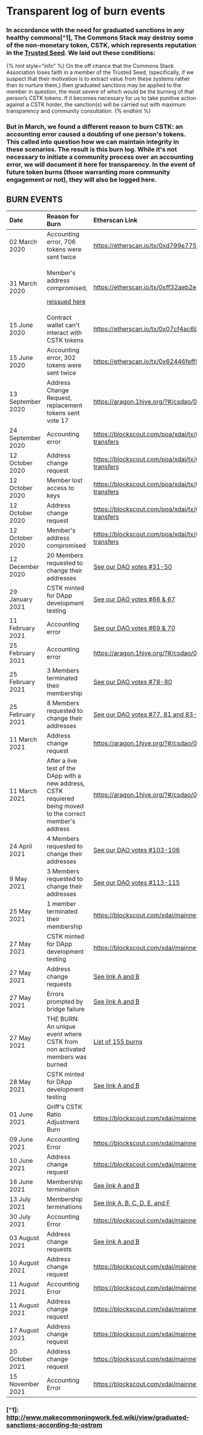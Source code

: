 # Transparent log of burn events

### In accordance with the need for graduated sanctions in any healthy commons\[^1\], The Commons Stack may destroy some of the non-monetary token, CSTK, which represents reputation in the [Trusted Seed](https://medium.com/commonsstack/the-trusted-seed-of-the-commons-stack-13d7e37f2de). We laid out these conditions:

{% hint style="info" %}
On the off chance that the Commons Stack Association loses faith in a member of the Trusted Seed, \(specifically, if we suspect that their motivation is to extract value from these systems rather than to nurture them,\) then graduated sanctions may be applied to the member in question, the most severe of which would be the burning of that person’s CSTK tokens. If it becomes necessary for us to take punitive action against a CSTK holder, the sanction\(s\) will be carried out with maximum transparency and community consultation.
{% endhint %}

### But in March, we found a different reason to burn CSTK: an accounting error caused a doubling of one person's tokens. This called into question how we can maintain integrity in these scenarios. The result is this burn log. While it's not necessary to initiate a community process over an accounting error, we will document it here for transparency. In the event of future token burns \(those warranting more community engagement or not\), they will also be logged here.

## BURN EVENTS

<table>
  <thead>
    <tr>
      <th style="text-align:left">Date</th>
      <th style="text-align:left">Reason for Burn</th>
      <th style="text-align:left">Etherscan Link</th>
    </tr>
  </thead>
  <tbody>
    <tr>
      <td style="text-align:left">02 March 2020</td>
      <td style="text-align:left">Accounting error, 706 tokens were sent twice</td>
      <td style="text-align:left"><a href="https://etherscan.io/tx/0xd799e7750f067942e2227e0ac17df00eedf9cbbf9cae7fbc96157a5649122e83">https://etherscan.io/tx/0xd799e7750f067942e2227e0ac17df00eedf9cbbf9cae7fbc96157a5649122e83</a>
      </td>
    </tr>
    <tr>
      <td style="text-align:left">31 March 2020</td>
      <td style="text-align:left">
        <p>Member&apos;s address compromised,</p>
        <p><a href="https://etherscan.io/tx/0x92d8ec2d3c1110c7b9f075489e6b9d0d67bd9d42c39f670207643e9a128359ff">reissued here</a>
        </p>
      </td>
      <td style="text-align:left"><a href="https://etherscan.io/tx/0xff32aeb2ec312ce17e1b4b8029b30ef7fb8c428f519b7be26cc3660ef44eb3ec">https://etherscan.io/tx/0xff32aeb2ec312ce17e1b4b8029b30ef7fb8c428f519b7be26cc3660ef44eb3ec</a>
      </td>
    </tr>
    <tr>
      <td style="text-align:left">15 June 2020</td>
      <td style="text-align:left">Contract wallet can&apos;t interact with CSTK tokens</td>
      <td style="text-align:left"><a href="https://etherscan.io/tx/0x07cf4ac6bba6a3b119d20bb396de06e5c64ccc6f19ae6a403ab964e2778df105">https://etherscan.io/tx/0x07cf4ac6bba6a3b119d20bb396de06e5c64ccc6f19ae6a403ab964e2778df105</a>
      </td>
    </tr>
    <tr>
      <td style="text-align:left">15 June 2020</td>
      <td style="text-align:left">Accounting error, 302 tokens were sent twice</td>
      <td style="text-align:left"><a href="https://etherscan.io/tx/0x62446feff99bbf28a5d75a4890166fdbe749876e81cfe9907082c0d87f1bfc5c">https://etherscan.io/tx/0x62446feff99bbf28a5d75a4890166fdbe749876e81cfe9907082c0d87f1bfc5c</a>
      </td>
    </tr>
    <tr>
      <td style="text-align:left">13 September 2020</td>
      <td style="text-align:left">Address Change Request, replacement tokens sent vote 17</td>
      <td style="text-align:left"><a href="https://aragon.1hive.org/?#/csdao/0xaa89fb730a83146cbf06661fd436e7445b4d0232/vote/16/">https://aragon.1hive.org/?#/csdao/0xaa89fb730a83146cbf06661fd436e7445b4d0232/vote/16/</a>
      </td>
    </tr>
    <tr>
      <td style="text-align:left">24 September 2020</td>
      <td style="text-align:left">Accounting error</td>
      <td style="text-align:left"><a href="https://blockscout.com/poa/xdai/tx/0x542bb62f7e607ba046d14bf177260d465ca176fa914f2df907333ea68e630df2/token-transfers">https://blockscout.com/poa/xdai/tx/0x542bb62f7e607ba046d14bf177260d465ca176fa914f2df907333ea68e630df2/token-transfers</a>
      <td>
    </tr>
    <tr>
      <td style="text-align:left">12 October 2020</td>
      <td style="text-align:left">Address change request</td>
       <td style="text-align:left"><a href="https://blockscout.com/poa/xdai/tx/0x6cfe7e4a1c8f9cbef257e390ab4f83caa119abc53d5547c8620eff69f5f476d0/token-transfers">https://blockscout.com/poa/xdai/tx/0x6cfe7e4a1c8f9cbef257e390ab4f83caa119abc53d5547c8620eff69f5f476d0/token-transfers</a>
      <td>
    </tr>
     <tr>
      <td style="text-align:left">12 October 2020</td>
      <td style="text-align:left">Member lost access to keys</td>
       <td style="text-align:left"><a href="https://blockscout.com/poa/xdai/tx/0x2933fa4c9695e96ba8da65222c8c727127da157fc62a8653b5896ccfc078db0c/token-transfers">https://blockscout.com/poa/xdai/tx/0x2933fa4c9695e96ba8da65222c8c727127da157fc62a8653b5896ccfc078db0c/token-transfers</a>
      <td>
    </tr>
     <tr>
      <td style="text-align:left">12 October 2020</td>
      <td style="text-align:left">Address change request</td>
       <td style="text-align:left"><a href="https://blockscout.com/poa/xdai/tx/0xea7d956a88bcb45945c2065d8a6326f9da7604f09599b827171b47263d4bbe87/token-transfers">https://blockscout.com/poa/xdai/tx/0xea7d956a88bcb45945c2065d8a6326f9da7604f09599b827171b47263d4bbe87/token-transfers</a>
      <td>
    </tr>
     <tr>
      <td style="text-align:left">12 October 2020</td>
      <td style="text-align:left">Member's address compromised</td>
       <td style="text-align:left"><a href="https://blockscout.com/poa/xdai/tx/0x271bc320d0def0ae10db296a69616171a6b48808c096faeef3ecd5680723d918/token-transfers">https://blockscout.com/poa/xdai/tx/0x271bc320d0def0ae10db296a69616171a6b48808c096faeef3ecd5680723d918/token-transfers</a>
      <td>
    </tr>
     <tr>
      <td style="text-align:left">12 December 2020</td>
      <td style="text-align:left">20 Members requested to change their addresses</td>
      <td style="text-align:left"><a href="https://aragon.1hive.org/?#/csdao/0xaa89fb730a83146cbf06661fd436e7445b4d0232">See our DAO votes #31-50</a>
      <td>
    </tr>
    <tr>
      <td style="text-align:left">29 January 2021</td>
      <td style="text-align:left">CSTK minted for DApp development testing</td>
      <td style="text-align:left"><a href="https://aragon.1hive.org/?#/csdao/0xaa89fb730a83146cbf06661fd436e7445b4d0232/vote/">See our DAO votes #66 & 67</a>
      <td>
    </tr>
    <tr>
      <td style="text-align:left">11 February 2021</td>
      <td style="text-align:left">Accounting error</td>
      <td style="text-align:left"><a href="https://aragon.1hive.org/?#/csdao/0xaa89fb730a83146cbf06661fd436e7445b4d0232/vote/">See our DAO votes #69 & 70</a>
      <td>
    </tr>
    <tr>
      <td style="text-align:left">25 February 2021</td>
      <td style="text-align:left">Accounting error</td>
      <td style="text-align:left"><a href="https://aragon.1hive.org/?#/csdao/0xaa89fb730a83146cbf06661fd436e7445b4d0232/vote/82/">https://aragon.1hive.org/?#/csdao/0xaa89fb730a83146cbf06661fd436e7445b4d0232/vote/82/</a>
      <td>
    </tr>
    <tr>
      <td style="text-align:left">25 February 2021</td>
      <td style="text-align:left">3 Members terminated their membership</td>
      <td style="text-align:left"><a href="https://aragon.1hive.org/?#/csdao/0xaa89fb730a83146cbf06661fd436e7445b4d0232/vote/">See our DAO votes #78-80</a>
      <td>
    </tr>
    <tr>
      <td style="text-align:left">25 February 2021</td>
      <td style="text-align:left">8 Members requested to change their addresses</td>
      <td style="text-align:left"><a href="https://aragon.1hive.org/?#/csdao/0xaa89fb730a83146cbf06661fd436e7445b4d0232/vote/">See our DAO votes #77, 81 and 83-88</a>
      <td>
    </tr>
    <tr>
      <td style="text-align:left">11 March 2021</td>
      <td style="text-align:left">Address change request</td>
      <td style="text-align:left"><a href="https://aragon.1hive.org/?#/csdao/0xaa89fb730a83146cbf06661fd436e7445b4d0232/vote/93/">https://aragon.1hive.org/?#/csdao/0xaa89fb730a83146cbf06661fd436e7445b4d0232/vote/93/</a>
      <td>
    </tr>
    <tr>
      <td style="text-align:left">11 March 2021</td>
      <td style="text-align:left">After a live test of the DApp with a new address, CSTK requiered being moved to the correct member's address</td>
      <td style="text-align:left"><a href="https://aragon.1hive.org/?#/csdao/0xaa89fb730a83146cbf06661fd436e7445b4d0232/vote/94/">https://aragon.1hive.org/?#/csdao/0xaa89fb730a83146cbf06661fd436e7445b4d0232/vote/94/</a>
      <td>
    </tr>
    <tr>
      <td style="text-align:left">24 April 2021</td>
      <td style="text-align:left">4 Members requested to change their addresses</td>
      <td style="text-align:left"><a href="https://aragon.1hive.org/?#/csdao/0xaa89fb730a83146cbf06661fd436e7445b4d0232/vote/">See our DAO votes #103-106</a>
      <td>
    </tr>
    <tr>
      <td style="text-align:left">9 May 2021</td>
      <td style="text-align:left">3 Members requested to change their addresses</td>
      <td style="text-align:left"><a href="https://aragon.1hive.org/?#/csdao/0xaa89fb730a83146cbf06661fd436e7445b4d0232/vote/">See our DAO votes #113-115</a>
      <td>
    </tr>
    <tr>
      <td style="text-align:left">25 May 2021</td>
      <td style="text-align:left">1 member terminated their membership</td>
      <td style="text-align:left"><a href="https://blockscout.com/xdai/mainnet/tx/0xbaecb568a6c0baed21a20d204868c924a009fac2e984526643ca47407c3f5ed4">https://blockscout.com/xdai/mainnet/tx/0xbaecb568a6c0baed21a20d204868c924a009fac2e984526643ca47407c3f5ed4</a>
      <td>
    </tr>
    <tr>
      <td style="text-align:left">27 May 2021</td>
      <td style="text-align:left">CSTK minted for DApp development testing</td>
      <td style="text-align:left"><a href="https://blockscout.com/xdai/mainnet/tx/0xb717eb70813dd66eaeb26ecfcb81070e5acfb3f8648839abd1d824ae8fb3b79e">https://blockscout.com/xdai/mainnet/tx/0xb717eb70813dd66eaeb26ecfcb81070e5acfb3f8648839abd1d824ae8fb3b79e</a>
      <td>
    </tr>
    <tr>
      <td style="text-align:left">27 May 2021</td>
      <td style="text-align:left">Address change requests</td>
      <td style="text-align:left"><a href="https://blockscout.com/xdai/mainnet/tx/0x8dc852f46d63854f56073272d5ca492702771b203e4763796fc850f10f259cfd">See link A</a><a href="https://blockscout.com/xdai/mainnet/tx/0xec243fe464010fe39b6f722bea58bb8e01fb68b0b78d2d220cfeb9d5151dffd9"> and B</a>
      <td>
    </tr>
    <tr>
      <td style="text-align:left">27 May 2021</td>
      <td style="text-align:left">Errors prompted by bridge failure</td>
      <td style="text-align:left"><a href="https://blockscout.com/xdai/mainnet/tx/0x45b1637b06e0176422bc121ea17fb4b1a6bf5615713427afd39ac4418e29d207">See link A</a><a href="https://blockscout.com/xdai/mainnet/tx/0x14edb6cd192300885d94528deeda98f4f259102302ca1561c3cb7697f7b4c122"> and B</a>
      <td>
    </tr>
    <tr>
      <td style="text-align:left">27 May 2021</td>
      <td style="text-align:left">THE BURN: An unique event where CSTK from non activated members was burned</td>
      <td style="text-align:left"><a href="https://docs.google.com/spreadsheets/d/1lbITCDaBnqCUQIgXVR936_5nMC3uTzTEGpRPOhT_pTI/edit?usp=sharing">List of 155 burns</a>
      <td>
    </tr>
    <tr>
      <td style="text-align:left">28 May 2021</td>
      <td style="text-align:left">CSTK minted for DApp development testing</td>
      <td style="text-align:left"><a href="https://blockscout.com/xdai/mainnet/tx/0xf59d27ab054f373fd6faa75ab40722e8c4caf16732ea3d10a37c799769f686d0">See link A</a><a href="https://blockscout.com/xdai/mainnet/tx/0x9000780051f374e6ea87f5b452f075cc3e46ca6db37fab9b4bd44b5d03eae1e6"> and B</a>
      <td>
    </tr>
    <tr>
      <td style="text-align:left">01 June 2021</td>
      <td style="text-align:left">Griff's CSTK Ratio Adjustment Burn</td>
      <td style="text-align:left"><a href="https://blockscout.com/xdai/mainnet/tx/0xd7699cf753beae1908e98520a3a4f2ca32ce532d7b5431baa792ac8056a8f3e7">https://blockscout.com/xdai/mainnet/tx/0xd7699cf753beae1908e98520a3a4f2ca32ce532d7b5431baa792ac8056a8f3e7</a>
      <td>
    </tr>
    <tr>
      <td style="text-align:left">09 June 2021</td>
      <td style="text-align:left">Accounting Error</td>
      <td style="text-align:left"><a href="https://blockscout.com/xdai/mainnet/tx/0xb0487acb2995ee31f9ac2ef47884ef15f47d1bd23c67ed8f8b472f166982837a">https://blockscout.com/xdai/mainnet/tx/0xb0487acb2995ee31f9ac2ef47884ef15f47d1bd23c67ed8f8b472f166982837a</a>
      <td>
    </tr>
    <tr>
      <td style="text-align:left">10 June 2021</td>
      <td style="text-align:left">Address change request</td>
      <td style="text-align:left"><a href="https://blockscout.com/xdai/mainnet/tx/0x2737ed9e680bd6758b0f10d8d6bdc0503c736154438b76d152f53b4ea85c73b1">https://blockscout.com/xdai/mainnet/tx/0x2737ed9e680bd6758b0f10d8d6bdc0503c736154438b76d152f53b4ea85c73b1</a>
      <td>
    </tr>
    <tr>
      <td style="text-align:left">16 June 2021</td>
      <td style="text-align:left">Membership termination</td>
      <td style="text-align:left"><a href="https://blockscout.com/xdai/mainnet/tx/0xbb9a969657f6a5407540167736c7a42b4a1774d6b028e30c856dd1e111fdabd9">See link A</a><a href="https://trace.giveth.io/trace/returning-dues-to-victor"> and B</a>
    <td>
    </tr>
    <tr>
      <td style="text-align:left">13 July 2021</td>
      <td style="text-align:left">Membership terminations</td>
      <td style="text-align:left"><a href="https://blockscout.com/xdai/mainnet/tx/0x06224046d5bc855c3d920b7905dd0d5560904b3a93814ab5a451e121288aded0">See link A</a><a href="https://blockscout.com/xdai/mainnet/tx/0x02705629fa2e2d7fe4074a59eee1fc6bbf8f752056153cf6da5264537890689b">, B</a><a href="https://blockscout.com/xdai/mainnet/tx/0xc1dbbc9dff129ad575b2aedef6ad8b7fa6a6cb24e3512aaba59dd810d866544b">, C</a><a href="https://blockscout.com/xdai/mainnet/tx/0xd956924aacf08af450da30524a7048c2d6795c75bfaba74ea3226a6ec35e3b27">, D</a><a href="https://blockscout.com/xdai/mainnet/tx/0x70d3bde3b2f14721a857773351617fe5953819fe67f3b838b3032dc565ccb9b7">, E</a><a href="https://blockscout.com/xdai/mainnet/tx/0x87cee6eb73f5d3b386fc0998bd693dc68fbe7cbfbb0477c1963973896873c86b">, and F</a>
    <td>
    </tr>
    <tr>
      <td style="text-align:left">30 July 2021</td>
      <td style="text-align:left">Accounting Error</td>
      <td style="text-align:left"><a href="https://blockscout.com/xdai/mainnet/tx/0xb554c581015d3712742294affeb1883a1a0e623f246ecbef75532aad1f65ad7e">https://blockscout.com/xdai/mainnet/tx/0xb554c581015d3712742294affeb1883a1a0e623f246ecbef75532aad1f65ad7e</a>
    <td>
    </tr>
    <tr>
      <td style="text-align:left">03 August 2021</td>
      <td style="text-align:left">Address change requests</td>
      <td style="text-align:left"><a href="https://blockscout.com/xdai/mainnet/tx/0xbd1489db5a2c9aebcdcc41935c051eb134d2fb6db6775c692f56ce966980db2b">See link A</a><a href="https://blockscout.com/xdai/mainnet/tx/0x71eca8e6c4d64999289168a8fd0237d7004b8f2d2fc19228beb78eabb8419391"> and B</a>
    <td>
    </tr>
    <tr>
      <td style="text-align:left">10 August 2021</td>
      <td style="text-align:left">Address change request</td>
      <td style="text-align:left"><a href="https://blockscout.com/xdai/mainnet/tx/0x19de4294abdad8645fa3c5fc0e44725485f7436bee44a3c5be28713b6a3c51d7">https://blockscout.com/xdai/mainnet/tx/0x19de4294abdad8645fa3c5fc0e44725485f7436bee44a3c5be28713b6a3c51d7</a>
    <td>
    </tr>
    <tr>
      <td style="text-align:left">11 August 2021</td>
      <td style="text-align:left">Accounting Error</td>
      <td style="text-align:left"><a href="https://blockscout.com/xdai/mainnet/tx/0x15b2e8fe5e5e49350fa8784db65cbc002cd2bbc08f9ab33b94361ed665f189d8">https://blockscout.com/xdai/mainnet/tx/0x15b2e8fe5e5e49350fa8784db65cbc002cd2bbc08f9ab33b94361ed665f189d8</a>
    <td>
    </tr>
    <tr>
      <td style="text-align:left">11 August 2021</td>
      <td style="text-align:left">Address change request</td>
      <td style="text-align:left"><a href="https://blockscout.com/xdai/mainnet/tx/0x2b339532335108525de9670b8df63efa5fb0ac886989fd0686f698fbed0d9cf8">https://blockscout.com/xdai/mainnet/tx/0x2b339532335108525de9670b8df63efa5fb0ac886989fd0686f698fbed0d9cf8</a>
    <td>
    </tr>
    <tr>
      <td style="text-align:left">17 August 2021</td>
      <td style="text-align:left">Address change request</td>
      <td style="text-align:left"><a href="https://blockscout.com/xdai/mainnet/tx/0x3ef53cfaff36470724b809953ed37718c207fd6352ab09d1b67b6377f6df5172">https://blockscout.com/xdai/mainnet/tx/0x3ef53cfaff36470724b809953ed37718c207fd6352ab09d1b67b6377f6df5172</a>
    <td>
    </tr>
    <tr>
      <td style="text-align:left">20 October 2021</td>
      <td style="text-align:left">Address change request</td>
      <td style="text-align:left"><a href="https://blockscout.com/xdai/mainnet/tx/0x26a3b1c4077d8e679fc343f4efe7662c5aaffb3d1218239ae8f9894da9755b9d">https://blockscout.com/xdai/mainnet/tx/0x26a3b1c4077d8e679fc343f4efe7662c5aaffb3d1218239ae8f9894da9755b9d</a>
    <td>
    </tr>
    <tr>
      <td style="text-align:left">15 November 2021</td>
      <td style="text-align:left">Accounting Error</td>
      <td style="text-align:left"><a href="https://blockscout.com/xdai/mainnet/tx/0x5af922b57fac8ab51c661bdcf716962c5def43d8591d2e212053c075725eae2b">https://blockscout.com/xdai/mainnet/tx/0x5af922b57fac8ab51c661bdcf716962c5def43d8591d2e212053c075725eae2b</a>
    </tr>
  </tbody>
</table>

### \[^1\]: [http://www.makecommoningwork.fed.wiki/view/graduated-sanctions-according-to-ostrom ](http://www.makecommoningwork.fed.wiki/view/graduated-sanctions-according-to-ostrom%20) 

